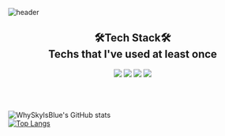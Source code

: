 ![header](https://capsule-render.vercel.app/api?type=slice&color=auto&height=300&section=header&text=WHYSKYISBLUE&fontSize=90)


<h2 align="center">
  🛠Tech Stack🛠<br />
  Techs that I've used at least once
</h2>
<p align="center">
  <a><img src="https://img.shields.io/badge/SpringBoot-6DB33F?style=flat-square&logo=Spring&logoColor=white"/></a>
  <a><img src="https://img.shields.io/badge/Java-007396?style=flat-square&logo=Java&logoColor=white"/></a>
  <a><img src="https://img.shields.io/badge/JavaScript-F7DF1E?style=flat-square&logo=JavaScript&logoColor=white"/></a>
  <a><img src="https://img.shields.io/badge/CSS-1572B6?style=flat-square&logo=CSS3&logoColor=white"/></a>
</p>

</br></br></br>
![WhySkyIsBlue's GitHub stats](https://github-readme-stats.vercel.app/api?username=whyskyisblue&show_icons=true&theme=radical)</br>
[![Top Langs](https://github-readme-stats.vercel.app/api/top-langs/?username=whyskyisblue&theme=radical&layout=compact)](https://github.com/whyskyisblue/github-readme-stats)

<!--
**shinplest/shinplest** is a ✨ _special_ ✨ repository because its `README.md` (this file) appears on your GitHub profile.


[![github stats](https://github-readme-stats.vercel.app/api?username=whyskyisblue&show_icons=true&hide_border=true)](https://github.com/whyskyisblue)
[![Top Langs](https://github-readme-stats.vercel.app/api/top-langs/?username=whyskyisblue&layout=compact)](https://github.com/whyskyisblue)
